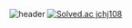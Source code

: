 ![header](https://capsule-render.vercel.app/api?type=slice&color=auto&height=300&section=header&text=Ji%20Chang-jin&fontSize=90)
[![Solved.ac
jchj108](http://mazassumnida.wtf/api/pastel/generate_badge?boj={handle})](https://solved.ac/{handle})



<!--
**jchj108/jchj108** is a ✨ _special_ ✨ repository because its `README.md` (this file) appears on your GitHub profile.



Here are some ideas to get you started:

- 🔭 I’m currently working on ...
- 🌱 I’m currently learning ...
- 👯 I’m looking to collaborate on ...
- 🤔 I’m looking for help with ...
- 💬 Ask me about ...
- 📫 How to reach me: ...
- 😄 Pronouns: ...
- ⚡ Fun fact: ...
-->
